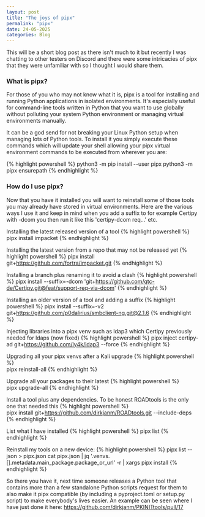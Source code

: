```yaml
---
layout: post
title: "The joys of pipx"
permalink: "pipx"
date: 24-05-2025
categories: Blog
---
```


This will be a short blog post as there isn't much to it but recently I was chatting to other testers on Discord and there were some intricacies of pipx that they were unfamiliar with so I thought I would share them. 

### What is pipx?

For those of you who may not know what it is, pipx is a tool for installing and running Python applications in isolated environments. It's especially useful for command-line tools written in Python that you want to use globally without polluting your system Python environment or managing virtual environments manually. 

It can be a god send for not breaking your Linux Python setup when managing lots of Python tools. To install it you simply execute these commands which will update your shell allowing your pipx virtual environment commands to be executed from wherever you are:

{% highlight powershell %}
python3 -m pip install --user pipx
python3 -m pipx ensurepath
{% endhighlight %}

### How do I use pipx?

Now that you have it installed you will want to reinstall some of those tools you may already have stored in virtual environments. Here are the various ways I use it and keep in mind when you add a suffix to for example Certipy with -dcom you then run it like this 'certipy-dcom req...' etc.

Installing the latest released version of a tool
{% highlight powershell %}
pipx install impacket
{% endhighlight %}

Installing the latest version from a repo that may not be released yet
{% highlight powershell %}
pipx install git+https://github.com/fortra/impacket.git
{% endhighlight %}

Installing a branch plus renaming it to avoid a clash
{% highlight powershell %} 
pipx install --suffix=-dcom 'git+https://github.com/qtc-de/Certipy.git@feat/support-req-via-dcom'
{% endhighlight %}

Installing an older version of a tool and adding a suffix
{% highlight powershell %} 
pipx install --suffix=-v2 git+https://github.com/p0dalirius/smbclient-ng.git@2.1.6
{% endhighlight %}

Injecting libraries into a pipx venv such as ldap3 which Certipy previously needed for ldaps (now fixed)
{% highlight powershell %}
pipx inject certipy-ad git+https://github.com/ly4k/ldap3 --force
{% endhighlight %}

Upgrading all your pipx venvs after a Kali upgrade
{% highlight powershell %}  
pipx reinstall-all
{% endhighlight %}

Upgrade all your packages to their latest
{% highlight powershell %}  
pipx upgrade-all
{% endhighlight %}

Install a tool plus any dependencies. To be honest ROADtools is the only one that needed this
{% highlight powershell %}  
pipx install git+https://github.com/dirkjanm/ROADtools.git --include-deps
{% endhighlight %}

List what I have installed
{% highlight powershell %}
pipx list
{% endhighlight %}

Reinstall my tools on a new device:
{% highlight powershell %}
pipx list --json > pipx.json
cat pipx.json | jq '.venvs.[].metadata.main_package.package_or_url' -r | xargs pipx install
{% endhighlight %}


So there you have it, next time someone releases a Python tool that contains more than a few standalone Python scripts request for them to also make it pipx compatible (by including a pyproject.toml or setup.py script) to make everybody's lives easier. An example can be seen where I have just done it here: https://github.com/dirkjanm/PKINITtools/pull/17












